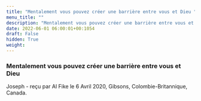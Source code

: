 ```yaml
---
title: "Mentalement vous pouvez créer une barrière entre vous et Dieu "
menu_title: ""
description: "Mentalement vous pouvez créer une barrière entre vous et Dieu "
date: 2022-06-01 06:00:01+00:1054
draft: False
hidden: True
weight:
---
```

### Mentalement vous pouvez créer une barrière entre vous et Dieu 

Joseph - reçu par Al Fike le 6 Avril 2020, Gibsons, Colombie-Britannique, Canada.




